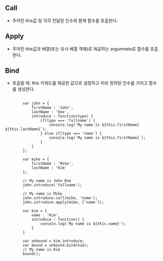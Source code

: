 ## Call
- 주어진 this값 및 각각 전달된 인수와 함께 함수를 호출한다.

## Apply
- 주어진 this값과 배열(또는 유사 배열 객체)로 제공하는 argumnets로 함수를 호출한다.

## Bind
- 호출될 때, this 키워드를 제공한 값으로 설정하고 미리 정의된 인수를 가지고 함수를 생성한다.

<pre>
    <code>
        var john = {
            firstName : 'John',
            lastName : 'Doe',
            introduce : function(type) {
                if(type === 'fullname') {
                    console.log(`My name is ${this.firstName} ${this.lastName}`);
                } else if(type === 'name') {
                    console.log(`My name is ${this.firstName}`);
                }
            }
        };

        var mike = {
            firstName : 'Mike',
            lastName : 'Kim'
        };

        // My name is John Doe
        john.introduce('fullname');

        // My name is Mike
        john.introduce.call(mike, 'name');
        john.introduce.apply(mike, ['name']);

        var kim = {
            name : 'Kim',
            introduce : function() {
                console.log(`My name is ${this.name}`);
            }
        }

        var unbound = kim.introduce;
        var bound = unbound.bind(kim);
        // My name is Kim
        bound();
    </code>
</pre>